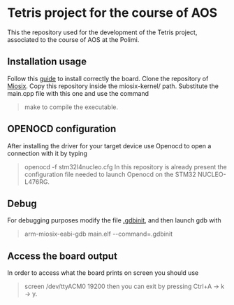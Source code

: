 # Tetris project for the course of AOS

This the repository used for the development of the Tetris project, associated to the course of AOS at the Polimi.

## Installation usage
Follow this [guide](https://miosix.org/wiki/index.php?title=Linux_Quick_Start) to install correctly the board.
Clone the repository of [Miosix](https://github.com/fedetft/miosix-kernel).
Copy this repository inside the miosix-kernel/ path. Substitute the main.cpp file with this one and use the command
>make
to compile the executable.
## OPENOCD configuration
After installing the driver for your target device use Openocd to open a connection with it by typing 
>openocd -f stm32l4nucleo.cfg 
In this repository is already present the configuration file needed to launch Openocd on the STM32 NUCLEO-L476RG.

## Debug
For debugging purposes modify the file [.gdbinit](.gdbinit), and then launch gdb with
>arm-miosix-eabi-gdb main.elf --command=.gdbinit

## Access the board output
In order to access what the board prints on screen you should use
>screen /dev/ttyACM0 19200
then you can exit by pressing Ctrl+A -> k -> y.